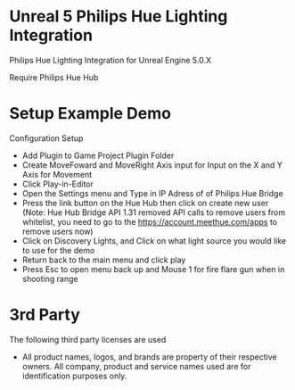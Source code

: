 # Unreal 5 Philips Hue Lighting Integration
Philips Hue Lighting Integration for Unreal Engine 5.0.X

Require Philips Hue Hub


# Setup Example Demo
Configuration Setup

* Add Plugin to Game Project Plugin Folder
* Create MoveFoward and MoveRight Axis input for Input on the X and Y Axis for Movement
* Click Play-in-Editor
* Open the Settings menu and Type in IP Adress of of Philips Hue Bridge
* Press the link button on the  Hue Hub then click on create new user (Note: Hue Hub Bridge API 1.31 removed API calls to remove users from whitelist, you need to go to the  https://account.meethue.com/apps to remove users now)
* Click on Discovery Lights, and Click on what light source you would like to use for the demo
* Return back to the main menu and click play
* Press Esc to open menu back up and Mouse 1 for fire flare gun when in shooting range

# 3rd Party 
The following third party licenses are used 

* All product names, logos, and brands are property of their respective owners. All company, product and service names used are for identification purposes only. 
